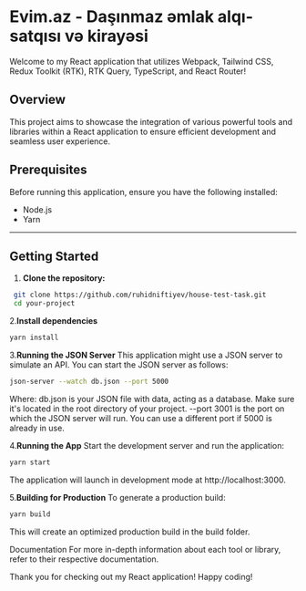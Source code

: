 # Evim.az - Daşınmaz əmlak alqı-satqısı və kirayəsi

Welcome to my React application that utilizes Webpack, Tailwind CSS, Redux Toolkit (RTK), RTK Query, TypeScript, and React Router!

## Overview

This project aims to showcase the integration of various powerful tools and libraries within a React application to ensure efficient development and seamless user experience.

## Prerequisites

Before running this application, ensure you have the following installed:

- Node.js
- Yarn
---
## Getting Started

1. **Clone the repository:**

  ```bash
   git clone https://github.com/ruhidniftiyev/house-test-task.git
   cd your-project
```

2.**Install dependencies**
  ```bash
  yarn install
  ```

 3.**Running the JSON Server**
 This application might use a JSON server to simulate an API. You can start the JSON server as follows:

  ```bash
  json-server --watch db.json --port 5000
```
Where:
db.json is your JSON file with data, acting as a database. Make sure it's located in the root directory of your project.
--port 3001 is the port on which the JSON server will run. You can use a different port if 5000 is already in use.

4.**Running the App**
Start the development server and run the application:

  ```bash
  yarn start
  ```
The application will launch in development mode at http://localhost:3000.

5.**Building for Production**
To generate a production build:

  ```bash
  yarn build
  ```
This will create an optimized production build in the build folder.

Documentation
For more in-depth information about each tool or library, refer to their respective documentation.

Thank you for checking out my React application! Happy coding!
